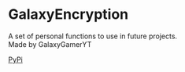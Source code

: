 # GalaxyEncryption
A set of personal functions to use in future projects.  
Made by GalaxyGamerYT

[PyPi](https://pypi.org/project/GalaxyPersonalLib/)

